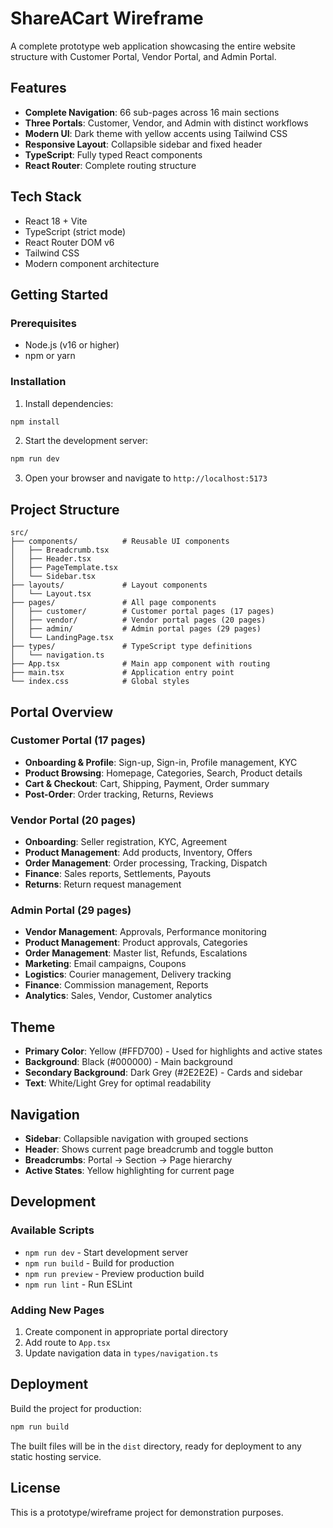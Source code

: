 # ShareACart Wireframe

A complete prototype web application showcasing the entire website structure with Customer Portal, Vendor Portal, and Admin Portal.

## Features

- **Complete Navigation**: 66 sub-pages across 16 main sections
- **Three Portals**: Customer, Vendor, and Admin with distinct workflows
- **Modern UI**: Dark theme with yellow accents using Tailwind CSS
- **Responsive Layout**: Collapsible sidebar and fixed header
- **TypeScript**: Fully typed React components
- **React Router**: Complete routing structure

## Tech Stack

- React 18 + Vite
- TypeScript (strict mode)
- React Router DOM v6
- Tailwind CSS
- Modern component architecture

## Getting Started

### Prerequisites

- Node.js (v16 or higher)
- npm or yarn

### Installation

1. Install dependencies:
```bash
npm install
```

2. Start the development server:
```bash
npm run dev
```

3. Open your browser and navigate to `http://localhost:5173`

## Project Structure

```
src/
├── components/          # Reusable UI components
│   ├── Breadcrumb.tsx
│   ├── Header.tsx
│   ├── PageTemplate.tsx
│   └── Sidebar.tsx
├── layouts/             # Layout components
│   └── Layout.tsx
├── pages/               # All page components
│   ├── customer/        # Customer portal pages (17 pages)
│   ├── vendor/          # Vendor portal pages (20 pages)
│   ├── admin/           # Admin portal pages (29 pages)
│   └── LandingPage.tsx
├── types/               # TypeScript type definitions
│   └── navigation.ts
├── App.tsx              # Main app component with routing
├── main.tsx             # Application entry point
└── index.css            # Global styles
```

## Portal Overview

### Customer Portal (17 pages)
- **Onboarding & Profile**: Sign-up, Sign-in, Profile management, KYC
- **Product Browsing**: Homepage, Categories, Search, Product details
- **Cart & Checkout**: Cart, Shipping, Payment, Order summary
- **Post-Order**: Order tracking, Returns, Reviews

### Vendor Portal (20 pages)
- **Onboarding**: Seller registration, KYC, Agreement
- **Product Management**: Add products, Inventory, Offers
- **Order Management**: Order processing, Tracking, Dispatch
- **Finance**: Sales reports, Settlements, Payouts
- **Returns**: Return request management

### Admin Portal (29 pages)
- **Vendor Management**: Approvals, Performance monitoring
- **Product Management**: Product approvals, Categories
- **Order Management**: Master list, Refunds, Escalations
- **Marketing**: Email campaigns, Coupons
- **Logistics**: Courier management, Delivery tracking
- **Finance**: Commission management, Reports
- **Analytics**: Sales, Vendor, Customer analytics

## Theme

- **Primary Color**: Yellow (#FFD700) - Used for highlights and active states
- **Background**: Black (#000000) - Main background
- **Secondary Background**: Dark Grey (#2E2E2E) - Cards and sidebar
- **Text**: White/Light Grey for optimal readability

## Navigation

- **Sidebar**: Collapsible navigation with grouped sections
- **Header**: Shows current page breadcrumb and toggle button
- **Breadcrumbs**: Portal → Section → Page hierarchy
- **Active States**: Yellow highlighting for current page

## Development

### Available Scripts

- `npm run dev` - Start development server
- `npm run build` - Build for production
- `npm run preview` - Preview production build
- `npm run lint` - Run ESLint

### Adding New Pages

1. Create component in appropriate portal directory
2. Add route to `App.tsx`
3. Update navigation data in `types/navigation.ts`

## Deployment

Build the project for production:

```bash
npm run build
```

The built files will be in the `dist` directory, ready for deployment to any static hosting service.

## License

This is a prototype/wireframe project for demonstration purposes.
